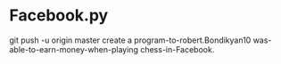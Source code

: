 # Facebook.py
git push -u origin master
create a program-to-robert.Bondikyan10
was-able-to-earn-money-when-playing
chess-in-Facebook.

